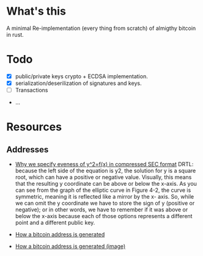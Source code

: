 # What's this 
A minimal Re-implementation (every thing from scratch) of almigthy bitcoin in rust. 



# Todo 
- [x] public/private keys crypto + ECDSA implementation.
- [x] serialization/deserilization of signatures and keys.
- [ ] Transactions
- ...


# Resources


## Addresses

- [Why we specify eveness of y^2=f(x) in compressed SEC format](https://bitcoin.stackexchange.com/questions/41662/on-public-keys-compression-why-an-even-or-odd-y-coordinate-corresponds-to-the-p)
DRTL: because the left side of the equation is y2, the solution for y is a square root, which can have a positive or negative value. Visually, this means that the resulting y coordinate can be above or below the x-axis. As you can see from the graph of the elliptic curve in Figure 4-2, the curve is symmetric, meaning it is reflected like a mirror by the x- axis. So, while we can omit the y coordinate we have to store the sign of y (positive or negative); or in other words, we have to remember if it was above or below the x-axis because each of those options represents a different point and a different public key.

- [How a bitcoin address is generated](https://bitcointalk.org/index.php?topic=5223167.0)
- [How a bitcoin address is generated (image)](https://en.bitcoinwiki.org/upload/en/images/thumb/a/a6/BitcoinAddress.png/700px-BitcoinAddress.png)
